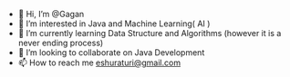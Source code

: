 - 👋 Hi, I’m @Gagan 
- 👀 I’m interested in Java and Machine Learning( AI )
- 🌱 I’m currently learning Data Structure and Algorithms (however it is a never ending process)
- 💞️ I’m looking to collaborate on Java Development
- 📫 How to reach me eshuraturi@gmail.com

<!---
3y45u/3y45u is a ✨ special ✨ repository because its `README.md` (this file) appears on your GitHub profile.
You can click the Preview link to take a look at your changes.
--->
